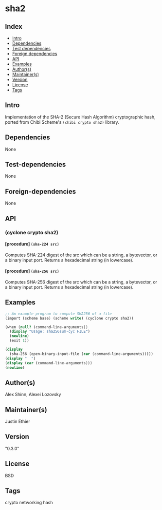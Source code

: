# sha2

## Index 
- [Intro](#Intro)
- [Dependencies](#Dependencies)
- [Test dependencies](#Test-dependencies)
- [Foreign dependencies](#Foreign-dependencies)
- [API](#API)
- [Examples](#Examples)
- [Author(s)](#Author(s))
- [Maintainer(s)](#Maintainer(s))
- [Version](#Version) 
- [License](#License) 
- [Tags](#Tags) 

## Intro 
Implementation of the SHA-2 (Secure Hash Algorithm) cryptographic hash, ported from Chibi Scheme's `(chibi crypto sha2)` library.

## Dependencies 
None

## Test-dependencies 
None

## Foreign-dependencies 
None

## API 

### (cyclone crypto sha2)

#### [procedure]   `(sha-224 src)`

Computes SHA-224 digest of the src which can be a string, a bytevector, or a binary input port. Returns a hexadecimal string (in lowercase).

#### [procedure]   `(sha-256 src)`

Computes SHA-256 digest of the src which can be a string, a bytevector, or a binary input port. Returns a hexadecimal string (in lowercase).


## Examples
```scheme
;; An example program to compute SHA256 of a file
(import (scheme base) (scheme write) (cyclone crypto sha2))

(when (null? (command-line-arguments))
  (display "Usage: sha256sum-cyc FILE")
  (newline)
  (exit 1))

(display
  (sha-256 (open-binary-input-file (car (command-line-arguments)))))
(display "  ")
(display (car (command-line-arguments)))
(newline)
```

## Author(s)
Alex Shinn, Alexei Lozovsky

## Maintainer(s) 
Justin Ethier

## Version 
"0.3.0"

## License 
BSD

## Tags 
crypto networking hash

